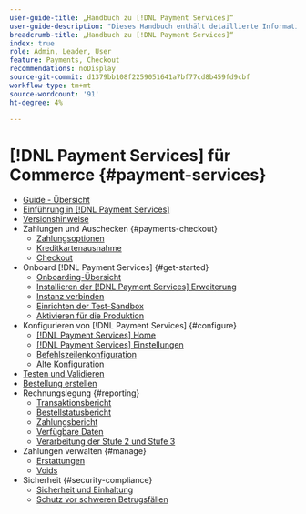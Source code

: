```yaml
---
user-guide-title: „Handbuch zu [!DNL Payment Services]“
user-guide-description: "Dieses Handbuch enthält detaillierte Informationen zum Installieren und Konfigurieren von [!DNL Payment Services] für Ihren [!DNL Adobe Commerce] oder [!DNL Magento Open Source] Speicher."
breadcrumb-title: „Handbuch zu [!DNL Payment Services]“
index: true
role: Admin, Leader, User
feature: Payments, Checkout
recommendations: noDisplay
source-git-commit: d1379bb108f2259051641a7bf77cd8b459fd9cbf
workflow-type: tm+mt
source-wordcount: '91'
ht-degree: 4%

---
```



# [!DNL Payment Services] für Commerce {#payment-services}

- [Guide - Übersicht](guide-overview.md)
- [Einführung in [!DNL Payment Services]](overview.md)
- [Versionshinweise](release-notes.md)
- Zahlungen und Auschecken {#payments-checkout}
   - [Zahlungsoptionen](payments-options.md)
   - [Kreditkartenausnahme](vaulting.md)
   - [Checkout](checkout.md)
- Onboard [!DNL Payment Services] {#get-started}
   - [Onboarding-Übersicht](onboard.md)
   - [Installieren der [!DNL Payment Services] Erweiterung](install.md)
   - [Instanz verbinden](connect.md)
   - [Einrichten der Test-Sandbox](sandbox.md)
   - [Aktivieren für die Produktion](production.md)
- Konfigurieren von [!DNL Payment Services] {#configure}
   - [[!DNL Payment Services] Home](payments-home.md)
   - [[!DNL Payment Services] Einstellungen](settings.md)
   - [Befehlszeilenkonfiguration](configure-cli.md)
   - [Alte Konfiguration](configure-admin.md)
- [Testen und Validieren](test-validate.md)
- [Bestellung erstellen](create-order.md)
- Rechnungslegung {#reporting}
   - [Transaktionsbericht](transactions.md)
   - [Bestellstatusbericht](order-payment-status.md)
   - [Zahlungsbericht](payouts.md)
   - [Verfügbare Daten](data.md)
   - [Verarbeitung der Stufe 2 und Stufe 3](levels-card-payment-transactions.md)
- Zahlungen verwalten {#manage}
   - [Erstattungen](refunds.md)
   - [Voids](voids.md)
- Sicherheit {#security-compliance}
   - [Sicherheit und Einhaltung](security.md)
   - [Schutz vor schweren Betrugsfällen](fraud-protection.md)
